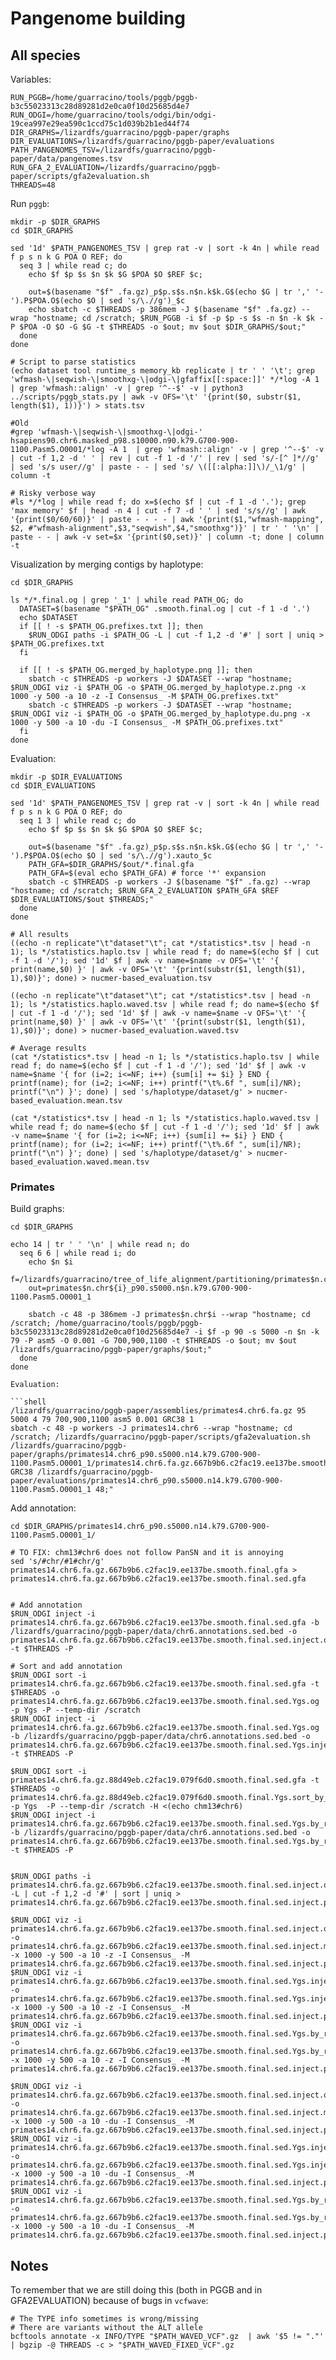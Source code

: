 # Pangenome building

## All species

Variables:

```shell
RUN_PGGB=/home/guarracino/tools/pggb/pggb-b3c55023313c28d89281d2e0ca0f10d25685d4e7
RUN_ODGI=/home/guarracino/tools/odgi/bin/odgi-19cea997e29ea590c1ccd75c1d039b2b1ed44f74
DIR_GRAPHS=/lizardfs/guarracino/pggb-paper/graphs
DIR_EVALUATIONS=/lizardfs/guarracino/pggb-paper/evaluations
PATH_PANGENOMES_TSV=/lizardfs/guarracino/pggb-paper/data/pangenomes.tsv
RUN_GFA_2_EVALUATION=/lizardfs/guarracino/pggb-paper/scripts/gfa2evaluation.sh
THREADS=48
```

Run `pggb`:

```shell
mkdir -p $DIR_GRAPHS
cd $DIR_GRAPHS

sed '1d' $PATH_PANGENOMES_TSV | grep rat -v | sort -k 4n | while read f p s n k G POA O REF; do
  seq 3 | while read c; do
    echo $f $p $s $n $k $G $POA $O $REF $c;
    
    out=$(basename "$f" .fa.gz)_p$p.s$s.n$n.k$k.G$(echo $G | tr ',' '-').P$POA.O$(echo $O | sed 's/\.//g')_$c
    echo sbatch -c $THREADS -p 386mem -J $(basename "$f" .fa.gz) --wrap "hostname; cd /scratch; $RUN_PGGB -i $f -p $p -s $s -n $n -k $k -P $POA -O $O -G $G -t $THREADS -o $out; mv $out $DIR_GRAPHS/$out;"
  done
done

# Script to parse statistics
(echo dataset tool runtime_s memory_kb replicate | tr ' ' '\t'; grep 'wfmash-\|seqwish-\|smoothxg-\|odgi-\|gfaffix[[:space:]]' */*log -A 1  | grep 'wfmash::align' -v | grep '^--$' -v | python3 ../scripts/pggb_stats.py | awk -v OFS='\t' '{print($0, substr($1, length($1), 1))}') > stats.tsv

#Old
#grep 'wfmash-\|seqwish-\|smoothxg-\|odgi-' hsapiens90.chr6.masked_p98.s10000.n90.k79.G700-900-1100.Pasm5.O0001/*log -A 1  | grep 'wfmash::align' -v | grep '^--$' -v | cut -f 1,2 -d ' ' | rev | cut -f 1 -d '/' | rev | sed 's/-[^ ]*//g' | sed 's/s user//g' | paste - - | sed 's/ \([[:alpha:]]\)/_\1/g' | column -t

# Risky verbose way
#ls */*log | while read f; do x=$(echo $f | cut -f 1 -d '.'); grep 'max memory' $f | head -n 4 | cut -f 7 -d ' ' | sed 's/s//g' | awk '{print($0/60/60)}' | paste - - - - | awk '{print($1,"wfmash-mapping", $2, #"wfmash-alignment",$3,"seqwish",$4,"smoothxg")}' | tr ' ' '\n' | paste - - | awk -v set=$x '{print($0,set)}' | column -t; done | column -t
```

Visualization by merging contigs by haplotype:

```shell
cd $DIR_GRAPHS

ls */*.final.og | grep '_1' | while read PATH_OG; do
  DATASET=$(basename "$PATH_OG" .smooth.final.og | cut -f 1 -d '.')
  echo $DATASET
  if [[ ! -s $PATH_OG.prefixes.txt ]]; then
    $RUN_ODGI paths -i $PATH_OG -L | cut -f 1,2 -d '#' | sort | uniq > $PATH_OG.prefixes.txt
  fi

  if [[ ! -s $PATH_OG.merged_by_haplotype.png ]]; then
    sbatch -c $THREADS -p workers -J $DATASET --wrap "hostname; $RUN_ODGI viz -i $PATH_OG -o $PATH_OG.merged_by_haplotype.z.png -x 1000 -y 500 -a 10 -z -I Consensus_ -M $PATH_OG.prefixes.txt"
    sbatch -c $THREADS -p workers -J $DATASET --wrap "hostname; $RUN_ODGI viz -i $PATH_OG -o $PATH_OG.merged_by_haplotype.du.png -x 1000 -y 500 -a 10 -du -I Consensus_ -M $PATH_OG.prefixes.txt"
  fi
done
```

Evaluation:

```shell
mkdir -p $DIR_EVALUATIONS
cd $DIR_EVALUATIONS

sed '1d' $PATH_PANGENOMES_TSV | grep rat -v | sort -k 4n | while read f p s n k G POA O REF; do
  seq 1 3 | while read c; do
    echo $f $p $s $n $k $G $POA $O $REF $c;

    out=$(basename "$f" .fa.gz)_p$p.s$s.n$n.k$k.G$(echo $G | tr ',' '-').P$POA.O$(echo $O | sed 's/\.//g').xauto_$c
    PATH_GFA=$DIR_GRAPHS/$out/*.final.gfa
    PATH_GFA=$(eval echo $PATH_GFA) # force '*' expansion
    sbatch -c $THREADS -p workers -J $(basename "$f" .fa.gz) --wrap "hostname; cd /scratch; $RUN_GFA_2_EVALUATION $PATH_GFA $REF $DIR_EVALUATIONS/$out $THREADS;"
  done
done

# All results
((echo -n replicate"\t"dataset"\t"; cat */statistics*.tsv | head -n 1); ls */statistics.haplo.tsv | while read f; do name=$(echo $f | cut -f 1 -d '/'); sed '1d' $f | awk -v name=$name -v OFS='\t' '{ print(name,$0) }' | awk -v OFS='\t' '{print(substr($1, length($1), 1),$0)}'; done) > nucmer-based_evaluation.tsv

((echo -n replicate"\t"dataset"\t"; cat */statistics*.tsv | head -n 1); ls */statistics.haplo.waved.tsv | while read f; do name=$(echo $f | cut -f 1 -d '/'); sed '1d' $f | awk -v name=$name -v OFS='\t' '{ print(name,$0) }' | awk -v OFS='\t' '{print(substr($1, length($1), 1),$0)}'; done) > nucmer-based_evaluation.waved.tsv

# Average results
(cat */statistics*.tsv | head -n 1; ls */statistics.haplo.tsv | while read f; do name=$(echo $f | cut -f 1 -d '/'); sed '1d' $f | awk -v name=$name '{ for (i=2; i<=NF; i++) {sum[i] += $i} } END { printf(name); for (i=2; i<=NF; i++) printf("\t%.6f ", sum[i]/NR); printf("\n") }'; done) | sed 's/haplotype/dataset/g' > nucmer-based_evaluation.mean.tsv

(cat */statistics*.tsv | head -n 1; ls */statistics.haplo.waved.tsv | while read f; do name=$(echo $f | cut -f 1 -d '/'); sed '1d' $f | awk -v name=$name '{ for (i=2; i<=NF; i++) {sum[i] += $i} } END { printf(name); for (i=2; i<=NF; i++) printf("\t%.6f ", sum[i]/NR); printf("\n") }'; done) | sed 's/haplotype/dataset/g' > nucmer-based_evaluation.waved.mean.tsv
```

### Primates

Build graphs:

```shell
cd $DIR_GRAPHS

echo 14 | tr ' ' '\n' | while read n; do
  seq 6 6 | while read i; do
    echo $n $i
    f=/lizardfs/guarracino/tree_of_life_alignment/partitioning/primates$n.chr$i.fa.gz
    out=primates$n.chr${i}_p90.s5000.n$n.k79.G700-900-1100.Pasm5.O0001_1

    sbatch -c 48 -p 386mem -J primates$n.chr$i --wrap "hostname; cd /scratch; /home/guarracino/tools/pggb/pggb-b3c55023313c28d89281d2e0ca0f10d25685d4e7 -i $f -p 90 -s 5000 -n $n -k 79 -P asm5 -O 0.001 -G 700,900,1100 -t $THREADS -o $out; mv $out /lizardfs/guarracino/pggb-paper/graphs/$out;"
  done
done

Evaluation:

```shell
/lizardfs/guarracino/pggb-paper/assemblies/primates4.chr6.fa.gz 95 5000 4 79 700,900,1100 asm5 0.001 GRC38 1
sbatch -c 48 -p workers -J primates14.chr6 --wrap "hostname; cd /scratch; /lizardfs/guarracino/pggb-paper/scripts/gfa2evaluation.sh /lizardfs/guarracino/pggb-paper/graphs/primates14.chr6_p90.s5000.n14.k79.G700-900-1100.Pasm5.O0001_1/primates14.chr6.fa.gz.667b9b6.c2fac19.ee137be.smooth.final.gfa GRC38 /lizardfs/guarracino/pggb-paper/evaluations/primates14.chr6_p90.s5000.n14.k79.G700-900-1100.Pasm5.O0001_1 48;"
```

Add annotation:

```shell
cd $DIR_GRAPHS/primates14.chr6_p90.s5000.n14.k79.G700-900-1100.Pasm5.O0001_1/

# TO FIX: chm13#chr6 does not follow PanSN and it is annoying
sed 's/#chr/#1#chr/g' primates14.chr6.fa.gz.667b9b6.c2fac19.ee137be.smooth.final.gfa > primates14.chr6.fa.gz.667b9b6.c2fac19.ee137be.smooth.final.sed.gfa


# Add annotation
$RUN_ODGI inject -i primates14.chr6.fa.gz.667b9b6.c2fac19.ee137be.smooth.final.sed.gfa -b /lizardfs/guarracino/pggb-paper/data/chr6.annotations.sed.bed -o primates14.chr6.fa.gz.667b9b6.c2fac19.ee137be.smooth.final.sed.inject.og -t $THREADS -P

# Sort and add annotation
$RUN_ODGI sort -i primates14.chr6.fa.gz.667b9b6.c2fac19.ee137be.smooth.final.sed.gfa -t $THREADS -o primates14.chr6.fa.gz.667b9b6.c2fac19.ee137be.smooth.final.sed.Ygs.og -p Ygs -P --temp-dir /scratch
$RUN_ODGI inject -i primates14.chr6.fa.gz.667b9b6.c2fac19.ee137be.smooth.final.sed.Ygs.og -b /lizardfs/guarracino/pggb-paper/data/chr6.annotations.sed.bed -o primates14.chr6.fa.gz.667b9b6.c2fac19.ee137be.smooth.final.sed.Ygs.inject.og -t $THREADS -P

$RUN_ODGI sort -i primates14.chr6.fa.gz.88d49eb.c2fac19.079f6d0.smooth.final.sed.gfa -t $THREADS -o primates14.chr6.fa.gz.88d49eb.c2fac19.079f6d0.smooth.final.Ygs.sort_by_ref.og -p Ygs  -P --temp-dir /scratch -H <(echo chm13#chr6)
$RUN_ODGI inject -i primates14.chr6.fa.gz.667b9b6.c2fac19.ee137be.smooth.final.sed.Ygs.by_ref.og -b /lizardfs/guarracino/pggb-paper/data/chr6.annotations.sed.bed -o primates14.chr6.fa.gz.667b9b6.c2fac19.ee137be.smooth.final.sed.Ygs.by_ref.inject.og -t $THREADS -P


$RUN_ODGI paths -i primates14.chr6.fa.gz.667b9b6.c2fac19.ee137be.smooth.final.sed.inject.og -L | cut -f 1,2 -d '#' | sort | uniq > primates14.chr6.fa.gz.667b9b6.c2fac19.ee137be.smooth.final.sed.inject.prefixes.txt

$RUN_ODGI viz -i primates14.chr6.fa.gz.667b9b6.c2fac19.ee137be.smooth.final.sed.inject.og -o primates14.chr6.fa.gz.667b9b6.c2fac19.ee137be.smooth.final.sed.inject.merged_by_haplotype.z.png -x 1000 -y 500 -a 10 -z -I Consensus_ -M primates14.chr6.fa.gz.667b9b6.c2fac19.ee137be.smooth.final.sed.inject.prefixes.txt
$RUN_ODGI viz -i primates14.chr6.fa.gz.667b9b6.c2fac19.ee137be.smooth.final.sed.Ygs.inject.og -o primates14.chr6.fa.gz.667b9b6.c2fac19.ee137be.smooth.final.sed.Ygs.inject.merged_by_haplotype.z.png -x 1000 -y 500 -a 10 -z -I Consensus_ -M primates14.chr6.fa.gz.667b9b6.c2fac19.ee137be.smooth.final.sed.inject.prefixes.txt
$RUN_ODGI viz -i primates14.chr6.fa.gz.667b9b6.c2fac19.ee137be.smooth.final.sed.Ygs.by_ref.inject.og -o primates14.chr6.fa.gz.667b9b6.c2fac19.ee137be.smooth.final.sed.Ygs.by_ref.inject.merged_by_haplotype.z.png -x 1000 -y 500 -a 10 -z -I Consensus_ -M primates14.chr6.fa.gz.667b9b6.c2fac19.ee137be.smooth.final.sed.inject.prefixes.txt

$RUN_ODGI viz -i primates14.chr6.fa.gz.667b9b6.c2fac19.ee137be.smooth.final.sed.inject.og -o primates14.chr6.fa.gz.667b9b6.c2fac19.ee137be.smooth.final.sed.inject.merged_by_haplotype.du.png -x 1000 -y 500 -a 10 -du -I Consensus_ -M primates14.chr6.fa.gz.667b9b6.c2fac19.ee137be.smooth.final.sed.inject.prefixes.txt
$RUN_ODGI viz -i primates14.chr6.fa.gz.667b9b6.c2fac19.ee137be.smooth.final.sed.Ygs.inject.og -o primates14.chr6.fa.gz.667b9b6.c2fac19.ee137be.smooth.final.sed.Ygs.inject.merged_by_haplotype.du.png -x 1000 -y 500 -a 10 -du -I Consensus_ -M primates14.chr6.fa.gz.667b9b6.c2fac19.ee137be.smooth.final.sed.inject.prefixes.txt
$RUN_ODGI viz -i primates14.chr6.fa.gz.667b9b6.c2fac19.ee137be.smooth.final.sed.Ygs.by_ref.inject.og -o primates14.chr6.fa.gz.667b9b6.c2fac19.ee137be.smooth.final.sed.Ygs.by_ref.inject.merged_by_haplotype.du.png -x 1000 -y 500 -a 10 -du -I Consensus_ -M primates14.chr6.fa.gz.667b9b6.c2fac19.ee137be.smooth.final.sed.inject.prefixes.txt
```

## Notes

To remember that we are still doing this (both in PGGB and in GFA2EVALUATION) because of bugs in `vcfwave`:

```shell
# The TYPE info sometimes is wrong/missing
# There are variants without the ALT allele
bcftools annotate -x INFO/TYPE "$PATH_WAVED_VCF".gz  | awk '$5 != "."' | bgzip -@ THREADS -c > "$PATH_WAVED_FIXED_VCF".gz
```
